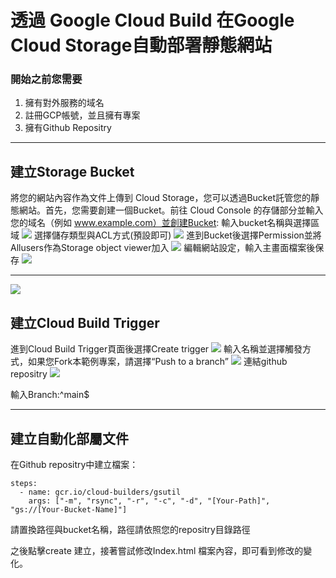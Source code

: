 # 透過 Google Cloud Build 在Google Cloud Storage自動部署靜態網站
### 開始之前您需要
1. 擁有對外服務的域名
2. 註冊GCP帳號，並且擁有專案
3. 擁有Github Repositry

---
## 建立Storage Bucket

將您的網站內容作為文件上傳到 Cloud Storage，您可以透過Bucket託管您的靜態網站。首先，您需要創建一個Bucket。前往 Cloud Console 的存儲部分並輸入您的域名（例如 www.example.com）並創建Bucket:
輸入bucket名稱與選擇區域
![](https://i.imgur.com/5Wuamrw.png)
選擇儲存類型與ACL方式(預設即可)
![](https://i.imgur.com/R2Q1M23.png)
進到Bucket後選擇Permission並將Allusers作為Storage object viewer加入
![](https://i.imgur.com/TSS3UIN.png)
編輯網站設定，輸入主畫面檔案後保存
![](https://i.imgur.com/zkZXagP.png)

---

![](https://i.imgur.com/cvoqyQZ.png)
## 建立Cloud Build Trigger
進到Cloud Build Trigger頁面後選擇Create trigger
![](https://i.imgur.com/t4x60lz.png)
輸入名稱並選擇觸發方式，如果您Fork本範例專案，請選擇“Push to a branch”
![](https://i.imgur.com/teMXo6E.png)
連結github repositry
![](https://i.imgur.com/MTSYSQH.png)

輸入Branch:^main$

---

## 建立自動化部屬文件
在Github repositry中建立檔案：
```
steps:
  - name: gcr.io/cloud-builders/gsutil
    args: ["-m", "rsync", "-r", "-c", "-d", "[Your-Path]", "gs://[Your-Bucket-Name]"]
```
請置換路徑與bucket名稱，路徑請依照您的repositry目錄路徑

之後點擊create 建立，接著嘗試修改Index.html 檔案內容，即可看到修改的變化。
